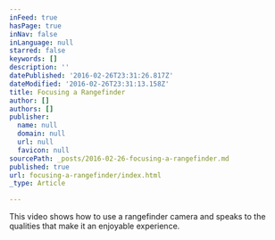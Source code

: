 ```yaml
---
inFeed: true
hasPage: true
inNav: false
inLanguage: null
starred: false
keywords: []
description: ''
datePublished: '2016-02-26T23:31:26.817Z'
dateModified: '2016-02-26T23:31:13.158Z'
title: Focusing a Rangefinder
author: []
authors: []
publisher:
  name: null
  domain: null
  url: null
  favicon: null
sourcePath: _posts/2016-02-26-focusing-a-rangefinder.md
published: true
url: focusing-a-rangefinder/index.html
_type: Article

---
```

This video shows how to use a rangefinder camera and speaks to the qualities that make it an enjoyable experience.